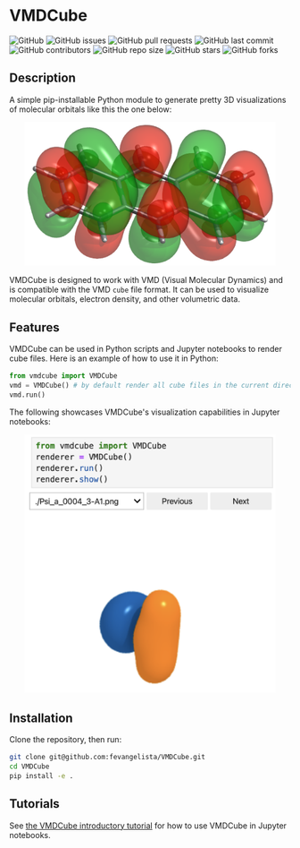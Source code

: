 # VMDCube

![GitHub](https://img.shields.io/github/license/fevangelista/vmdcube)
![GitHub issues](https://img.shields.io/github/issues/fevangelista/vmdcube)
![GitHub pull requests](https://img.shields.io/github/issues-pr/fevangelista/vmdcube)
![GitHub last commit](https://img.shields.io/github/last-commit/fevangelista/vmdcube)
![GitHub contributors](https://img.shields.io/github/contributors/fevangelista/vmdcube)
![GitHub repo size](https://img.shields.io/github/repo-size/fevangelista/vmdcube)
![GitHub stars](https://img.shields.io/github/stars/fevangelista/vmdcube)
![GitHub forks](https://img.shields.io/github/forks/fevangelista/vmdcube)

## Description

A simple pip-installable Python module to generate pretty 3D visualizations of molecular orbitals like this the one below:

<p align="center">
<img src="https://raw.githubusercontent.com/fevangelista/vmdcube/main/images/title.png" alt="VMDCube Header" width="450"/>
</p>

VMDCube is designed to work with VMD (Visual Molecular Dynamics) and is compatible with the VMD `cube` file format. It can be used to visualize molecular orbitals, electron density, and other volumetric data.

## Features

VMDCube can be used in Python scripts and Jupyter notebooks to render cube files. Here is an example of how to use it in Python:

```python
from vmdcube import VMDCube
vmd = VMDCube() # by default render all cube files in the current directory
vmd.run()
```

The following showcases VMDCube's visualization capabilities in Jupyter notebooks:

<p align="center">
<img src="https://raw.githubusercontent.com/fevangelista/vmdcube/main/images/example.png" alt="Example Visualization" width="450"/>
</p>

## Installation

Clone the repository, then run:

```bash
git clone git@github.com:fevangelista/VMDCube.git
cd VMDCube
pip install -e .
```

## Tutorials

See [the VMDCube introductory tutorial](https://github.com/fevangelista/VMDCube/blob/main/tutorials/vmdcube_tutorial.ipynb) for how to use VMDCube in Jupyter notebooks.
